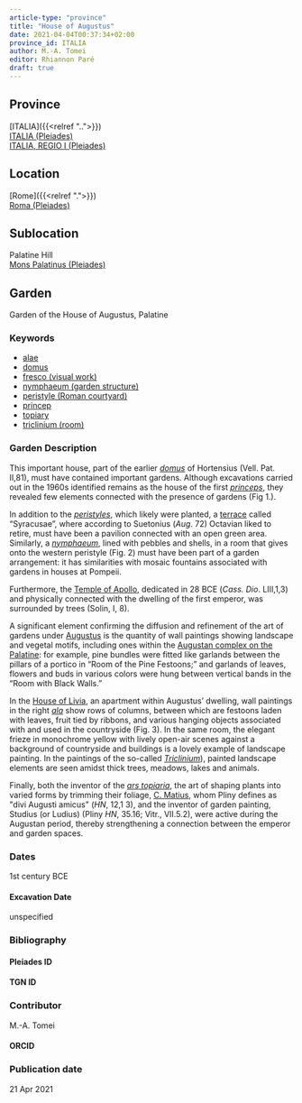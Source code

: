 ```yaml
---
article-type: "province"
title: "House of Augustus"
date: 2021-04-04T00:37:34+02:00
province_id: ITALIA
author: M.-A. Tomei
editor: Rhiannon Paré
draft: true
---
```


## Province

[ITALIA]({{<relref "..">}})\
[ITALIA (Pleiades)](https://pleiades.stoa.org/places/1052)\
[ITALIA, REGIO I (Pleiades)](https://pleiades.stoa.org/places/441075550)

## Location
[Rome]({{<relref ".">}}) \
[Roma (Pleiades)](https://pleiades.stoa.org/places/423025)

## Sublocation

Palatine Hill \
[Mons Palatinus (Pleiades)](https://pleiades.stoa.org/places/971691208)



## Garden

Garden of the House of Augustus, Palatine

### Keywords

- [alae](http://vocab.getty.edu/page/aat/300004055)
- [domus](http://vocab.getty.edu/page/aat/300005506)
- [fresco (visual work)](http://vocab.getty.edu/page/aat/300177433)
- [nymphaeum (garden structure)](http://vocab.getty.edu/page/aat/300006809)
- [peristyle (Roman courtyard)](http://vocab.getty.edu/page/aat/300080971)
- [princep](https://www.britannica.com/topic/princeps)
- [topiary](http://vocab.getty.edu/page/aat/300061887)
- [triclinium (room)](http://vocab.getty.edu/page/aat/300004359)


### Garden Description

This important house, part of the earlier [*domus*](http://vocab.getty.edu/page/aat/300005506) of Hortensius (Vell. Pat. II,81), must have contained important gardens. Although excavations carried out in the 1960s identified remains as the house of the first [*princeps*](https://www.britannica.com/topic/princeps), they revealed few elements connected with the presence of gardens (Fig 1.).

In addition to the [*peristyles*](http://vocab.getty.edu/page/aat/300080971), which likely were planted, a [terrace](http://vocab.getty.edu/page/aat/300004182) called “Syracusae”, where according to Suetonius (*Aug*. 72) Octavian liked to retire, must have been a pavilion connected with an open green area. Similarly, a [*nymphaeum*](http://vocab.getty.edu/page/aat/300006809), lined with pebbles and shells, in a room that gives onto the western peristyle (Fig. 2) must have been part of a garden arrangement: it has similarities with mosaic fountains associated with gardens in houses at Pompeii.

Furthermore, the [Temple of Apollo](https://en.wikipedia.org/wiki/Temple_of_Apollo_Palatinus), dedicated in 28 BCE (*Cass. Dio*. LIII,1,3) and physically connected with the dwelling of the first emperor, was surrounded by trees (Solin, I, 8).

A significant element confirming the diffusion and refinement of the art of gardens under [Augustus](https://www.britannica.com/biography/Augustus-Roman-emperor) is the quantity of wall paintings showing landscape and vegetal motifs, including ones within the [Augustan complex on the Palatine](https://en.wikipedia.org/wiki/House_of_Augustus): for example, pine bundles were fitted like garlands between the pillars of a portico in “Room of the Pine Festoons;” and garlands of leaves, flowers and buds in various colors were hung between vertical bands in the “Room with Black Walls.”

In the [House of Livia](https://parcocolosseo.it/en/marvels/the-house-of-livia/), an apartment within Augustus’ dwelling, wall paintings in the right [*ala*](http://vocab.getty.edu/page/aat/300004055) show rows of columns, between which are festoons laden with leaves, fruit tied by ribbons, and various hanging objects associated with and used in the countryside (Fig. 3). In the same room, the elegant frieze in monochrome yellow with lively open-air scenes against a background of countryside and buildings is a lovely example of landscape painting. In the paintings of the so-called [*Triclinium*](http://vocab.getty.edu/page/aat/300004359)), painted landscape elements are seen amidst thick trees, meadows, lakes and animals.

Finally, both the inventor of the [*ars topiaria*](https://en.wikipedia.org/wiki/Topiary), the art of shaping plants into varied forms by trimming their foliage, [C. Matius](https://en.wikipedia.org/wiki/Gaius_Matius), whom Pliny defines as  "divi Augusti amicus" (*HN*, 12,1 3), and the inventor of garden painting, Studius (or Ludius) (Pliny *HN*, 35.16; Vitr., VII.5.2), were active during the Augustan period, thereby strengthening a connection between the emperor and garden spaces.

### Dates

1st century BCE

#### Excavation Date

unspecified

### Bibliography

<!--
- BIB_ENTRY [(worldcat)](WORLDCAT_LINK_URL)
-->

#### Pleiades ID
<!-- N.B. This should be as specific as it can be, i.e., to the garden, sublocation, location, or province. -->

<!-- [PLEIADES_ID](https://pleiades.stoa.org/places/PLEIADES_ID) -->

#### TGN ID
<!-- N.B. This should be as specific as it can be, i.e., to the garden, sublocation, location, or province. -->

<!-- [TGN_ID](http://vocab.getty.edu/page/tgn/TGN_ID) -->

### Contributor

M.-A. Tomei

#### ORCID

<!-- [ORCID](https://orcid.org/ORCID) -->

### Publication date


21 Apr 2021
